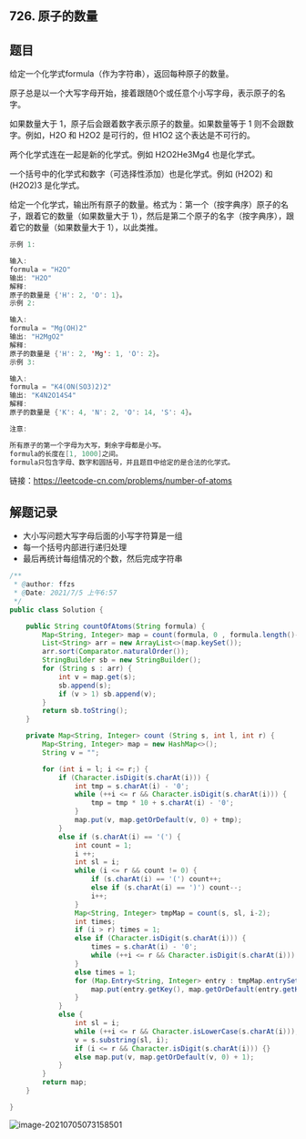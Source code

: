 ## 726. 原子的数量

## 题目

给定一个化学式formula（作为字符串），返回每种原子的数量。

原子总是以一个大写字母开始，接着跟随0个或任意个小写字母，表示原子的名字。

如果数量大于 1，原子后会跟着数字表示原子的数量。如果数量等于 1 则不会跟数字。例如，H2O 和 H2O2 是可行的，但 H1O2 这个表达是不可行的。

两个化学式连在一起是新的化学式。例如 H2O2He3Mg4 也是化学式。

一个括号中的化学式和数字（可选择性添加）也是化学式。例如 (H2O2) 和 (H2O2)3 是化学式。

给定一个化学式，输出所有原子的数量。格式为：第一个（按字典序）原子的名子，跟着它的数量（如果数量大于 1），然后是第二个原子的名字（按字典序），跟着它的数量（如果数量大于 1），以此类推。

```java
示例 1:

输入: 
formula = "H2O"
输出: "H2O"
解释: 
原子的数量是 {'H': 2, 'O': 1}。
示例 2:

输入: 
formula = "Mg(OH)2"
输出: "H2MgO2"
解释: 
原子的数量是 {'H': 2, 'Mg': 1, 'O': 2}。
示例 3:

输入: 
formula = "K4(ON(SO3)2)2"
输出: "K4N2O14S4"
解释: 
原子的数量是 {'K': 4, 'N': 2, 'O': 14, 'S': 4}。
```

```java
注意:

所有原子的第一个字母为大写，剩余字母都是小写。
formula的长度在[1, 1000]之间。
formula只包含字母、数字和圆括号，并且题目中给定的是合法的化学式。
```


链接：https://leetcode-cn.com/problems/number-of-atoms

## 解题记录

+ 大小写问题大写字母后面的小写字符算是一组
+ 每一个括号内部进行递归处理
+ 最后再统计每组情况的个数，然后完成字符串



```java
/**
 * @author: ffzs
 * @Date: 2021/7/5 上午6:57
 */
public class Solution {

    public String countOfAtoms(String formula) {
        Map<String, Integer> map = count(formula, 0 , formula.length()-1);
        List<String> arr = new ArrayList<>(map.keySet());
        arr.sort(Comparator.naturalOrder());
        StringBuilder sb = new StringBuilder();
        for (String s : arr) {
            int v = map.get(s);
            sb.append(s);
            if (v > 1) sb.append(v);
        }
        return sb.toString();
    }

    private Map<String, Integer> count (String s, int l, int r) {
        Map<String, Integer> map = new HashMap<>();
        String v = "";

        for (int i = l; i <= r;) {
            if (Character.isDigit(s.charAt(i))) {
                int tmp = s.charAt(i) - '0';
                while (++i <= r && Character.isDigit(s.charAt(i))) {
                    tmp = tmp * 10 + s.charAt(i) - '0';
                }
                map.put(v, map.getOrDefault(v, 0) + tmp);
            }
            else if (s.charAt(i) == '(') {
                int count = 1;
                i ++;
                int sl = i;
                while (i <= r && count != 0) {
                    if (s.charAt(i) == '(') count++;
                    else if (s.charAt(i) == ')') count--;
                    i++;
                }
                Map<String, Integer> tmpMap = count(s, sl, i-2);
                int times;
                if (i > r) times = 1;
                else if (Character.isDigit(s.charAt(i))) {
                    times = s.charAt(i) - '0';
                    while (++i <= r && Character.isDigit(s.charAt(i))) times = times*10 + s.charAt(i) - '0';
                }
                else times = 1;
                for (Map.Entry<String, Integer> entry : tmpMap.entrySet()) {
                    map.put(entry.getKey(), map.getOrDefault(entry.getKey(), 0) + entry.getValue() * times);
                }
            }
            else {
                int sl = i;
                while (++i <= r && Character.isLowerCase(s.charAt(i)));
                v = s.substring(sl, i);
                if (i <= r && Character.isDigit(s.charAt(i))) {}
                else map.put(v, map.getOrDefault(v, 0) + 1);
            }
        }
        return map;
    }

}
```

![image-20210705073158501](https://gitee.com/ffzs/picture_go/raw/master/img/image-20210705073158501.png)